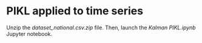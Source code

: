 # PIKL applied to time series

Unzip the _dataset_national.csv.zip_ file. Then, launch the _Kalman PIKL.ipynb_ Jupyter notebook.
